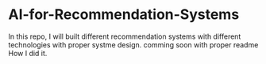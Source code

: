# AI-for-Recommendation-Systems

In this repo, I will built different recommendation systems with different technologies with proper systme design. comming soon
with proper readme How I did it.
